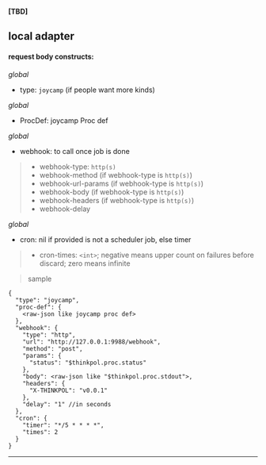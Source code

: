 
**[TBD]**
## local adapter

#### request body constructs:

_global_
* type: `joycamp` (if people want more kinds)

_global_
* ProcDef: joycamp Proc def

_global_
* webhook: to call once job is done 
> * webhook-type: `http(s)`
> * webhook-method (if webhook-type is `http(s)`)
> * webhook-url-params (if webhook-type is `http(s)`)
> * webhook-body (if webhook-type is `http(s)`)
> * webhook-headers (if webhook-type is `http(s)`)
> * webhook-delay

_global_
* cron: nil if provided is not a scheduler job, else timer
> * cron-times: `<int>`; negative means upper count on failures before discard; zero means infinite

> sample

```
{
  "type": "joycamp",
  "proc-def": {
    <raw-json like joycamp proc def>
  },
  "webhook": {
    "type": "http",
    "url": "http://127.0.0.1:9988/webhook",
    "method": "post",
    "params": {
      "status": "$thinkpol.proc.status"
    },
    "body": <raw-json like "$thinkpol.proc.stdout">,
    "headers": {
      "X-THINKPOL": "v0.0.1"
    },
    "delay": "1" //in seconds
  },
  "cron": {
    "timer": "*/5 * * * *",
    "times": 2
  }
}
```

---
